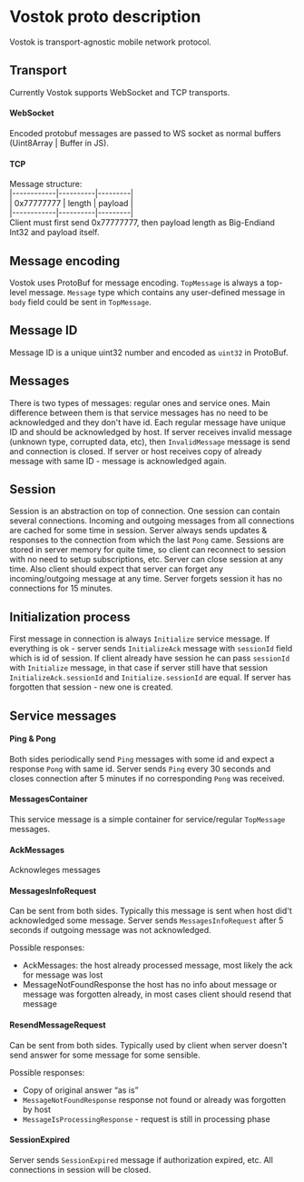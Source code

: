 # Vostok proto description

Vostok is transport-agnostic mobile network protocol.

## Transport
Currently Vostok supports WebSocket and TCP transports.

#### WebSocket
Encoded protobuf messages are passed to WS socket as normal buffers (Uint8Array | Buffer in JS).

#### TCP
Message structure:\
|------------|----------|---------|\
| 0x77777777 |  length  | payload |\
|------------|----------|---------|\
Client must first send 0x77777777, then payload length as Big-Endiand Int32 and payload itself. 
 
## Message encoding
Vostok uses ProtoBuf for message encoding.
`TopMessage` is always a top-level message.
`Message` type which contains any user-defined message in `body` field could be sent in `TopMessage`.

## Message ID
Message ID is a unique uint32 number and encoded as `uint32` in ProtoBuf.

## Messages
There is two types of messages: regular ones and service ones.
Main difference between them is that service messages has no need to be acknowledged and they don't have id.
Each regular message have unique ID and should be acknowledged by host.
If server receives invalid message (unknown type, corrupted data, etc), then `InvalidMessage` message is send and connection is closed.
If server or host receives copy of already message with same ID - message is acknowledged again.

## Session
Session is an abstraction on top of connection. One session can contain several connections.
Incoming and outgoing messages from all connections are cached for some time in session.
Server always sends updates & responses to the connection from which the last `Pong` came.
Sessions are stored in server memory for quite time, so client can reconnect to session with no need to setup subscriptions, etc.
Server can close session at any time. Also client should expect that server can forget any incoming/outgoing message at any time.
Server forgets session it has no connections for 15 minutes.

## Initialization process
First message in connection is always `Initialize` service message. 
If everything is ok - server sends `InitializeAck` message with `sessionId` field which is id of session.
If client already have session he can pass `sessionId` with `Initialize` message, in that case if server still have that session `InitializeAck.sessionId` and `Initialize.sessionId` are equal.
If server has forgotten that session - new one is created.
 
## Service messages
 
#### Ping & Pong
Both sides periodically send `Ping` messages with some id and expect a response `Pong` with same id.
Server sends `Ping` every 30 seconds and closes connection after 5 minutes if no corresponding `Pong` was received. 

#### MessagesContainer
This service message is a simple container for service/regular `TopMessage` messages.

#### AckMessages
Acknowleges messages

#### MessagesInfoRequest

Can be sent from both sides. Typically this message is sent when host did't acknowledged some message.
Server sends `MessagesInfoRequest` after 5 seconds if outgoing message was not acknowledged.

Possible responses: 

- AckMessages: the host already processed message, most likely the ack for message was lost
- MessageNotFoundResponse the host has no info about message or message was forgotten already, in most cases client should resend that message

#### ResendMessageRequest
Can be sent from both sides. Typically used by client when server doesn't send answer for some message for some sensible.

Possible responses:
- Copy of original answer “as is”
- `MessageNotFoundResponse` response not found or already was forgotten by host
- `MessageIsProcessingResponse` - request is still in processing phase 

#### SessionExpired
Server sends `SessionExpired` message if authorization expired, etc. All connections in session will be closed.